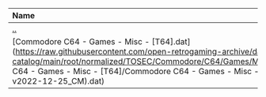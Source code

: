 |Name|Size|
|:---|---:|
|[..](../index.html)|DIR|
|[Commodore C64 - Games - Misc - [T64].dat](https://raw.githubusercontent.com/open-retrogaming-archive/dat-catalog/main/root/normalized/TOSEC/Commodore/C64/Games/Misc/[T64]/Commodore C64 - Games - Misc - [T64]/Commodore C64 - Games - Misc - [T64] (TOSEC-v2022-12-25_CM).dat)|1606246|

